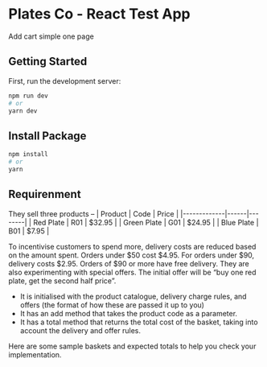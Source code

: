 # Plates Co - React Test App
Add cart simple one page
## Getting Started

First, run the development server:

```bash
npm run dev
# or
yarn dev
```
## Install Package

```bash
npm install
# or
yarn
```

## Requirenment

They sell three products –
| Product     | Code | Price  |
|-------------|------|--------|
| Red Plate   | R01  | $32.95 |
| Green Plate | G01  | $24.95 |
| Blue Plate  | B01  | $7.95  |
<br>

To incentivise customers to spend more, delivery costs are reduced based on the amount spent.
Orders under $50 cost $4.95. For orders under $90, delivery costs $2.95. Orders of $90 or more
have free delivery.
They are also experimenting with special offers. The initial offer will be “buy one red plate, get the second half price”.
- It is initialised with the product catalogue, delivery charge rules, and offers (the format of
how these are passed it up to you)
- It has an add method that takes the product code as a parameter.
- It has a total method that returns the total cost of the basket, taking into account the
delivery and offer rules.

Here are some sample baskets and expected totals to help you check your implementation.
